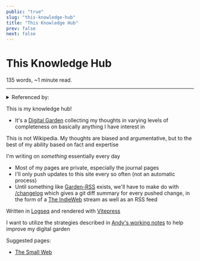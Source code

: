 ```yaml
---
public: "true"
slug: "this-knowledge-hub"
title: "This Knowledge Hub"
prev: false
next: false
---
```

<script setup>
import { data } from '../../git.data.ts';
import { useData } from 'vitepress';
const pageData = useData();
</script>
<h1 class="p-name">This Knowledge Hub</h1>
<p>135 words, ~1 minute read. <span v-html="data[`site/${pageData.page.value.relativePath}`]" /></p>
<hr/>

<details><summary>Referenced by:</summary><a href="/garden/digital-gardens">Digital Gardens</a></details>

This is my knowledge hub!
- It's a [Digital Garden](/garden/digital-gardens) collecting my thoughts in varying levels of completeness on basically anything I have interest in

This is not Wikipedia. My thoughts are biased and argumentative, but to the best of my ability based on fact and expertise

<span id="6637b86a-3603-45ef-a21e-b33c7d96c529">I'm writing on _something_ essentially every day</span>
- Most of my pages are private, especially the journal pages
- I'll only push updates to this site every so often (not an automatic process)
- Until something like [Garden-RSS](/garden/garden-rss) exists, we'll have to make do with [/changelog](https://thepaperpilot.org/changelog) which gives a git diff summary for every pushed change, in the form of a [The IndieWeb](/garden/the-small-web) stream as well as an RSS feed

Written in [Logseq](/garden/logseq) and rendered with [Vitepress](/garden/vitepress)

I want to utilize the strategies described in [Andy's working notes](https://notes.andymatuschak.org/About_these_notes?stackedNotes=zPKTSiU725W9WQCqoVPBcxm) to help improve my digital garden

Suggested pages:
- [The Small Web](/garden/the-small-web)